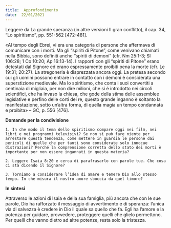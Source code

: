```yaml
---
title:  Approfondimento
date:  22/01/2021
---
```


Leggere da La grande speranza (in altre versioni Il gran conflitto), il cap. 34, “Lo spiritismo”, pp. 551-562 [472-481].

«Al tempo degli Ebrei, vi era una categoria di persone che affermava di comunicare con i morti. Ma gli “spiriti di Pitone”, come venivano chiamati nella Bibbia, sono definiti anche “spiriti di demoni” (cfr. Nm 25:1-3; Sl 106:28; 1 Co 10:20; Ap 16:13-14). I rapporti con gli “spiriti di Pitone” erano detestati dal Signore ed erano espressamente proibiti pena la morte (cfr. Le 19:31; 20:27). La stregoneria è disprezzata ancora oggi. La pretesa secondo cui gli uomini possono entrare in contatto con i demoni è considerata una superstizione medievale. Ma lo spiritismo, che conta i suoi convertiti a centinaia di migliaia, per non dire milioni, che si è introdotto nei circoli scientifici, che ha invaso la chiesa, che gode della stima delle assemblee legislative e perfino delle corti dei re, questo grande inganno è soltanto la manifestazione, sotto un’altra forma, di quella magia un tempo condannata e proibita» – GC, p. 556 [476].

**Domande per la condivisione**

`1.	In che modo il tema dello spiritismo compare oggi nei film, nei libri e nei programmi televisivi? Se non si può fare niente per arrestare questa tendenza, come mettere in guardia le persone dai pericoli di quelle che per tanti sono considerate solo innocue distrazioni? Perché la comprensione corretta dello stato dei morti è importante per non essere ingannati in questa materia?`

`2.	Leggere Isaia 8:20 e cerca di parafrasarlo con parole tue. Che cosa ci sta dicendo il Signore?`

`3.	Torniamo a considerare l’idea di amare e temere Dio allo stesso tempo. In che misura il nostro amore sboccia da quel timore?`

**In sintesi**

Attraverso le azioni di Isaia e della sua famiglia, più ancora che con le sue parole, Dio ha rafforzato il messaggio di avvertimento e di speranza: l’unica via di salvezza è credere in Dio il quale sa quello che fa. Egli ha l’amore e la potenza per guidare, provvedere, proteggere quelli che glielo permettono. Per quelli che vanno dietro ad altre potenze, resta solo la tristezza.